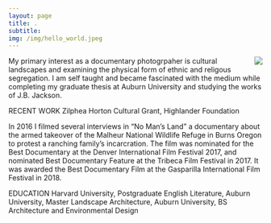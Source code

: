 ```yaml
---
layout: page
title: .
subtitle: 
img: /img/hello_world.jpeg
---
```


<img align="right" src="https://jonbcarroll.s3.us-east-2.amazonaws.com/witness.jpg"> 

<p> My primary interest as a documentary photogrpaher is cultural landscapes and examining the physical form of ethnic and religous segregation. I am self taught and became fascinated with the medium while completing my graduate thesis at Auburn University and studying the works of J.B. Jackson. 
<p> 
RECENT WORK
Zilphea Horton Cultural Grant, Highlander Foundation
<p>
In 2016 I filmed several interviews in  “No Man’s Land” a documentary about the armed takeover of the Malheur National Wildlife Refuge in Burns Oregon to protest a ranching family’s incarcration. The film was nominated for the Best Documentary at the Denver International Film Festival 2017, and nominated Best Documentary Feature at the Tribeca Film Festival in 2017. It was awarded the Best Documentary Film at the Gasparilla International Film Festival in 2018.

EDUCATION 
Harvard University, Postgraduate English Literature, Auburn University, Master Landscape Architecture, Auburn University, BS Architecture and Environmental Design




   



